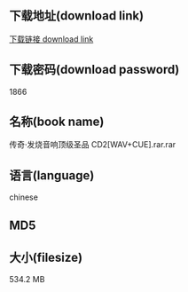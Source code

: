 ## 下载地址(download link)
[下载链接 download link](https://tutu365.netlify.app/?s=%E4%BC%A0%E5%A5%87%C2%B7%E5%8F%91%E7%83%A7%E9%9F%B3%E5%93%8D%E9%A1%B6%E7%BA%A7%E5%9C%A3%E5%93%81+CD2%5BWAV%2BCUE%5D.rar)

## 下载密码(download password)
1866

## 名称(book name)
传奇·发烧音响顶级圣品 CD2[WAV+CUE].rar.rar

## 语言(language)
chinese

## MD5


## 大小(filesize)
534.2 MB
